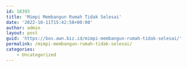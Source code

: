 ```yaml
---
id: 18393
title: 'Mimpi Membangun Rumah Tidak Selesai'
date: '2022-10-11T15:42:58+00:00'
author: admin
layout: post
guid: 'https://bos.awn.biz.id/mimpi-membangun-rumah-tidak-selesai/'
permalink: /mimpi-membangun-rumah-tidak-selesai/
categories:
    - Uncategorized
---
```


